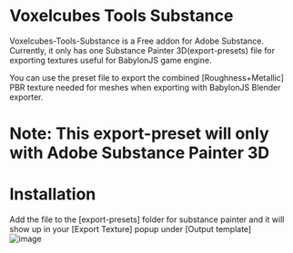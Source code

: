 # Voxelcubes Tools Substance
Voxelcubes-Tools-Substance is a Free addon for Adobe Substance. Currently, it only has one Substance Painter 3D(export-presets) file for exporting textures useful for BabylonJS game engine.

You can use the preset file to export the combined [Roughness+Metallic] PBR texture needed for meshes when exporting with BabylonJS Blender exporter.

# Note: This export-preset will only with Adobe Substance Painter 3D

# Installation

Add the file to the [export-presets] folder for substance painter and it will show up in your [Export Texture] popup under [Output template]  
![image](https://user-images.githubusercontent.com/109323649/221384707-b603a22f-7cfa-4930-a6a5-f41c7d4873f1.png)
